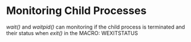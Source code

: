 # Monitoring Child Processes

*wait()* and *waitpid()* can monitoring if the child process is terminated and their status when *exit()* in the MACRO: WEXITSTATUS
